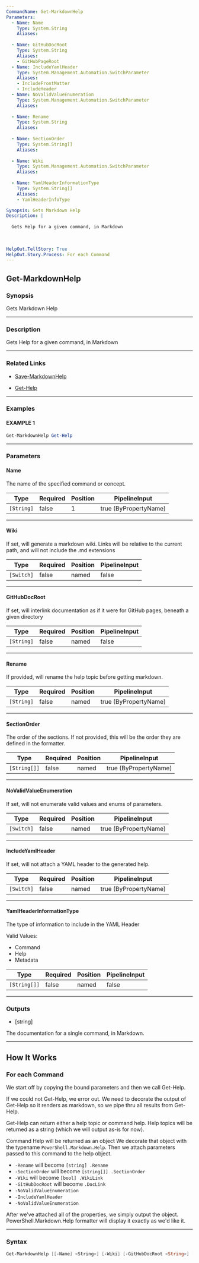 ```yaml
---
CommandName: Get-MarkdownHelp
Parameters: 
  - Name: Name
    Type: System.String
    Aliases: 
    
  - Name: GitHubDocRoot
    Type: System.String
    Aliases: 
    - GitHubPageRoot
  - Name: IncludeYamlHeader
    Type: System.Management.Automation.SwitchParameter
    Aliases: 
    - IncludeFrontMatter
    - IncludeHeader
  - Name: NoValidValueEnumeration
    Type: System.Management.Automation.SwitchParameter
    Aliases: 
    
  - Name: Rename
    Type: System.String
    Aliases: 
    
  - Name: SectionOrder
    Type: System.String[]
    Aliases: 
    
  - Name: Wiki
    Type: System.Management.Automation.SwitchParameter
    Aliases: 
    
  - Name: YamlHeaderInformationType
    Type: System.String[]
    Aliases: 
    - YamlHeaderInfoType

Synopsis: Gets Markdown Help
Description: |
  
  Gets Help for a given command, in Markdown
  
  
  
HelpOut.TellStory: True
HelpOut.Story.Process: For each Command
---
```



Get-MarkdownHelp
----------------




### Synopsis
Gets Markdown Help



---


### Description

Gets Help for a given command, in Markdown



---


### Related Links
* [Save-MarkdownHelp](Save-MarkdownHelp.md)



* [Get-Help](https://docs.microsoft.com/powershell/module/Microsoft.PowerShell.Core/Get-Help)





---


### Examples
#### EXAMPLE 1
```PowerShell
Get-MarkdownHelp Get-Help
```



---


### Parameters
#### **Name**

The name of the specified command or concept.






|Type      |Required|Position|PipelineInput        |
|----------|--------|--------|---------------------|
|`[String]`|false   |1       |true (ByPropertyName)|



---
#### **Wiki**

If set, will generate a markdown wiki.  Links will be relative to the current path, and will not include the .md extensions






|Type      |Required|Position|PipelineInput|
|----------|--------|--------|-------------|
|`[Switch]`|false   |named   |false        |



---
#### **GitHubDocRoot**

If set, will interlink documentation as if it were for GitHub pages, beneath a given directory






|Type      |Required|Position|PipelineInput|
|----------|--------|--------|-------------|
|`[String]`|false   |named   |false        |



---
#### **Rename**

If provided, will rename the help topic before getting markdown.






|Type      |Required|Position|PipelineInput        |
|----------|--------|--------|---------------------|
|`[String]`|false   |named   |true (ByPropertyName)|



---
#### **SectionOrder**

The order of the sections.
If not provided, this will be the order they are defined in the formatter.






|Type        |Required|Position|PipelineInput        |
|------------|--------|--------|---------------------|
|`[String[]]`|false   |named   |true (ByPropertyName)|



---
#### **NoValidValueEnumeration**

If set, will not enumerate valid values and enums of parameters.






|Type      |Required|Position|PipelineInput        |
|----------|--------|--------|---------------------|
|`[Switch]`|false   |named   |true (ByPropertyName)|



---
#### **IncludeYamlHeader**

If set, will not attach a YAML header to the generated help.






|Type      |Required|Position|PipelineInput        |
|----------|--------|--------|---------------------|
|`[Switch]`|false   |named   |true (ByPropertyName)|



---
#### **YamlHeaderInformationType**

The type of information to include in the YAML Header



Valid Values:

* Command
* Help
* Metadata






|Type        |Required|Position|PipelineInput|
|------------|--------|--------|-------------|
|`[String[]]`|false   |named   |false        |





---


### Outputs
* [string]

The documentation for a single command, in Markdown.






---


How It Works
------------

### For each Command
 We start off by copying the bound parameters and then we call Get-Help.



 If we could not Get-Help, we error out.  We need to decorate the output of Get-Help so it renders as markdown, so we pipe thru all results from Get-Help.

 Get-Help can return either a help topic or command help.  Help topics will be returned as a string (which we will output as-is for now).





 Command Help will be returned as an object We decorate that object with the typename `PowerShell.Markdown.Help`.  Then we attach parameters passed to this command to the help object.  
* `-Rename` will become `[string] .Rename` 
* `-SectionOrder` will become `[string[]] .SectionOrder` 
* `-Wiki`  will become `[bool] .WikiLink` 
* `-GitHubDocRoot` will become `.DocLink` 
* `-NoValidValueEnumeration` 
* `-IncludeYamlHeader` 
* `-NoValidValueEnumeration`



 After we've attached all of the properties, we simply output the object.  PowerShell.Markdown.Help formatter will display it exactly as we'd like it.


---


### Syntax
```PowerShell
Get-MarkdownHelp [[-Name] <String>] [-Wiki] [-GitHubDocRoot <String>] [-Rename <String>] [-SectionOrder <String[]>] [-NoValidValueEnumeration] [-IncludeYamlHeader] [-YamlHeaderInformationType <String[]>] [<CommonParameters>]
```
